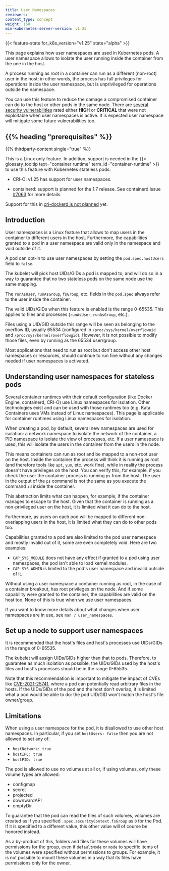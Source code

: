 ```yaml
---
title: User Namespaces
reviewers:
content_type: concept
weight: 160
min-kubernetes-server-version: v1.25
---
```


<!-- overview -->
{{< feature-state for_k8s_version="v1.25" state="alpha" >}}

This page explains how user namespaces are used in Kubernetes pods. A user
namespace allows to isolate the user running inside the container from the one
in the host.

A process running as root in a container can run as a different (non-root) user
in the host; in other words, the process has full privileges for operations
inside the user namespace, but is unprivileged for operations outside the
namespace.

You can use this feature to reduce the damage a compromised container can do to
the host or other pods in the same node. There are [several security
vulnerabilities][KEP-vulns] rated either **HIGH** or **CRITICAL** that were not
exploitable when user namespaces is active. It is expected user namespace will
mitigate some future vulnerabilities too.

[KEP-vulns]: https://github.com/kubernetes/enhancements/tree/217d790720c5aef09b8bd4d6ca96284a0affe6c2/keps/sig-node/127-user-namespaces#motivation

<!-- body -->
## {{% heading "prerequisites" %}}

{{% thirdparty-content single="true" %}}
<!-- if adding another runtime in the future, omit the single setting -->

This is a Linux only feature. In addition, support is needed in the 
{{< glossary_tooltip text="container runtime" term_id="container-runtime" >}}
to use this feature with Kubernetes stateless pods:

* CRI-O: v1.25 has support for user namespaces.

* containerd: support is planned for the 1.7 release. See containerd
  issue [#7063][containerd-userns-issue] for more details.

Support for this in [cri-dockerd is not planned][CRI-dockerd-issue] yet.

[CRI-dockerd-issue]: https://github.com/Mirantis/cri-dockerd/issues/74
[containerd-userns-issue]: https://github.com/containerd/containerd/issues/7063

## Introduction

User namespaces is a Linux feature that allows to map users in the container to
different users in the host. Furthermore, the capabilities granted to a pod in
a user namespace are valid only in the namespace and void outside of it.

A pod can opt-in to use user namespaces by setting the `pod.spec.hostUsers` field
to `false`.

The kubelet will pick host UIDs/GIDs a pod is mapped to, and will do so in a way
to guarantee that no two stateless pods on the same node use the same mapping.

The `runAsUser`, `runAsGroup`, `fsGroup`, etc. fields in the `pod.spec` always
refer to the user inside the container.

The valid UIDs/GIDs when this feature is enabled is the range 0-65535. This
applies to files and processes (`runAsUser`, `runAsGroup`, etc.).

Files using a UID/GID outside this range will be seen as belonging to the
overflow ID, usually 65534 (configured in `/proc/sys/kernel/overflowuid` and
`/proc/sys/kernel/overflowgid`). However, it is not possible to modify those
files, even by running as the 65534 user/group.

Most applications that need to run as root but don't access other host
namespaces or resources, should continue to run fine without any changes needed
if user namespaces is activated.

## Understanding user namespaces for stateless pods

Several container runtimes with their default configuration (like Docker Engine,
containerd, CRI-O) use Linux namespaces for isolation. Other technologies exist
and can be used with those runtimes too (e.g. Kata Containers uses VMs instead of
Linux namespaces). This page is applicable for container runtimes using Linux
namespaces for isolation.

When creating a pod, by default, several new namespaces are used for isolation:
a network namespace to isolate the network of the container, a PID namespace to
isolate the view of processes, etc. If a user namespace is used, this will
isolate the users in the container from the users in the node.

This means containers can run as root and be mapped to a non-root user on the
host. Inside the container the process will think it is running as root (and
therefore tools like `apt`, `yum`, etc. work fine), while in reality the process
doesn't have privileges on the host. You can verify this, for example, if you check
the user the container process is running `ps` from the host. The user in the output
of the `ps` command is not the same as you execute the command `id` inside the container.

This abstraction limits what can happen, for example, if the container manages
to escape to the host. Given that the container is running as a non-privileged
user on the host, it is limited what it can do to the host.

Furthermore, as users on each pod will be mapped to different non-overlapping
users in the host, it is limited what they can do to other pods too.

Capabilities granted to a pod are also limited to the pod user namespace and
mostly invalid out of it, some are even completely void. Here are two examples:
- `CAP_SYS_MODULE` does not have any effect if granted to a pod using user
namespaces, the pod isn't able to load kernel modules.
- `CAP_SYS_ADMIN` is limited to the pod's user namespace and invalid outside
of it.

Without using a user namespace a container running as root, in the case of a
container breakout, has root privileges on the node. And if some capability were
granted to the container, the capabilities are valid on the host too. None of
this is true when we use user namespaces.

If you want to know more details about what changes when user namespaces are in
use, see `man 7 user_namespaces`.

## Set up a node to support user namespaces

It is recommended that the host's files and host's processes use UIDs/GIDs in
the range of 0-65535.

The kubelet will assign UIDs/GIDs higher than that to pods. Therefore, to
guarantee as much isolation as possible, the UIDs/GIDs used by the host's files
and host's processes should be in the range 0-65535.

Note that this recommendation is important to mitigate the impact of CVEs like
[CVE-2021-25741][CVE-2021-25741], where a pod can potentially read arbitrary
files in the hosts. If the UIDs/GIDs of the pod and the host don't overlap, it
is limited what a pod would be able to do: the pod UID/GID won't match the
host's file owner/group.

[CVE-2021-25741]: https://github.com/kubernetes/kubernetes/issues/104980

## Limitations

When using a user namespace for the pod, it is disallowed to use other host
namespaces. In particular, if you set `hostUsers: false` then you are not
allowed to set any of:

 * `hostNetwork: true`
 * `hostIPC: true`
 * `hostPID: true`

The pod is allowed to use no volumes at all or, if using volumes, only these
volume types are allowed:

 * configmap
 * secret
 * projected
 * downwardAPI
 * emptyDir

To guarantee that the pod can read the files of such volumes, volumes are
created as if you specified `.spec.securityContext.fsGroup` as `0` for the Pod.
If it is specified to a different value, this other value will of course be
honored instead.

As a by-product of this, folders and files for these volumes will have
permissions for the group, even if `defaultMode` or `mode` to specific items of
the volumes were specified without permissions to groups. For example, it is not
possible to mount these volumes in a way that its files have permissions only
for the owner.
